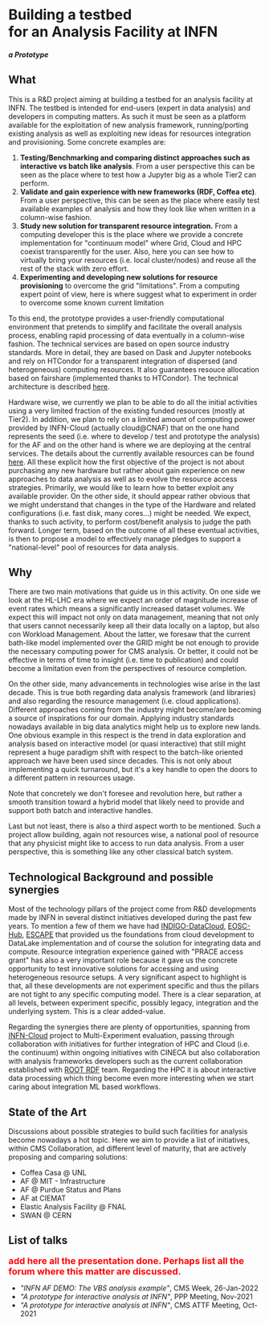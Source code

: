 <h1 style="margin-bottom: 0px">Building a testbed<br>for an Analysis Facility at INFN</h1>
<h5>a Prototype</h5>

## What

This is a R&D project aiming at building a testbed for an analysis facility at INFN. The testbed is intended for end-users (expert in data analysis) and developers in computing matters. As such it must be seen as a platform available for the exploitation of new analysis framework, running/porting existing analysis as well as exploiting new ideas for resources integration and provisioning. Some concrete examples are: 

1. __Testing/Benchmarking and comparing distinct approaches such as interactive vs batch like analysis__. From a user perspective this can be seen as the place where to test how a Jupyter big as a whole Tier2 can perform. 
2. __Validate and gain experience with new frameworks (RDF, Coffea etc)__. From a user perspective, this can be seen as the place where easily test available examples of analysis and how they look like when written in a column-wise fashion.
3. __Study new solution for transparent resource integration.__ From a computing developer this is the place where we provide a concrete implementation for "continuum model" where Grid, Cloud and HPC coexist transparently for the user. Also, here you can see how to virtually bring your resources (i.e. local cluster/nodes) and reuse all the rest of the stack with zero effort.
4. __Experimenting and developing new solutions for resource provisioning__ to overcome the grid "limitations". From a computing expert point of view, here is where suggest what to experiment in order to overcome some known current limitation

To this end, the prototype provides a user-friendly computational environment that pretends to simplify and facilitate the overall analysis process, enabling rapid processing of data eventually in a column-wise fashion. The technical services are based on open source industry standards. More in detail, they are based on Dask and Jupyter notebooks and rely on HTCondor for a transparent integration of dispersed (and heterogeneous) computing resources. It also guarantees resouce allocation based on fairshare (implemented thanks to HTCondor). The technical architecture is described [here](how_it_works/components.md).

Hardware wise, we currently we plan to be able to do all the initial activities using a very limited fraction of the existing funded resources (mostly at Tier2). In addition, we plan to rely on a limited amount of computing power provided by INFN-Cloud (actually cloud@CNAF) that on the one hand represents the seed (i.e. where to develop / test and prototype the analysis) for the AF and on the other hand is where we are deploying at the central services. The details about the currently available resources can be found [here](how_it_works/available_resources.md). All these explicit how the first objective of the project is not about purchasing any new hardware but rather about gain experience on new approaches to data analysis as well as to evolve the resource access strategies. Primarily, we would like to learn how to better exploit any available provider.
On the other side, it should appear rather obvious that we might understand that changes in the type of the Hardware and related configurations (i.e. fast disk, many cores...) might be needed. We expect, thanks to such activity, to perform cost/benefit analysis to judge the path forward. 
Longer term, based on the outcome of all these eventual activities, is then to propose a model to effectively manage pledges to support a "national-level" pool of resources for data analysis.

## Why

There are two main motivations that guide us in this activity. On one side we look at the HL-LHC era where we expect an order of magnitude increase of event rates which means a significantly increased dataset volumes. We expect this will impact not only on data management, meaning that not only that users cannot necessarily keep all their data locally on a laptop, but also con Workload Management. About the latter, we foresaw that the current bath-like model implemented over the GRID might be not enough to provide the necessary computing power for CMS analysis. Or better, it could not be effective in terms of time to insight (i.e. time to publication) and could become a limitation even from the perspectives of resource completion.

On the other side, many advancements in technologies wise arise in the last decade. This is true both regarding data analysis framework (and libraries) and also regarding the resource management (i.e. cloud applications). Different approaches coming from the industry might become/are becoming a source of inspirations for our domain. Applying industry standards nowadays available in big data analytics might help us to explore new lands. One obvious example in this respect is the trend in data exploration and analysis based on interactive model (or quasi interactive) that still might represent a huge paradigm shift with respect to the batch-like oriented approach we have been used since decades. This is not only about implementing a quick turnaround, but it's a key handle to open the doors to a different pattern in resources usage.

Note that concretely we don't foresee and revolution here, but rather a smooth transition toward a hybrid model that likely need to provide and support  both batch and interactive handles.

Last but not least, there is also a third aspect worth to be mentioned. Such a project allow building, again not resources wise, a national pool of resource that any physicist might like to access to run data analysis. From a user perspective, this is something like any other classical batch system.

## Technological Background and possible synergies

Most of the technology pillars of the project come from R&D developments made by INFN in several distinct initiatives developed during the past few years. To mention a few of them we have had [INDIGO-DataCloud](url), [EOSC-Hub](url), [ESCAPE](url) that provided us the foundations from cloud development to DataLake implementation and of course the solution for integrating data and compute. Resource integration experience gained with "PRACE access grant" has also a very important role because it gave us the concrete opportunity to test innovative solutions for accessing and using heterogeneous resource setups. A very significant aspect to highlight is that, all these developments are not experiment specific and thus the pillars are not tight to any specific computing model. There is a clear separation, at all levels, between experiment specific, possibly legacy, integration and the underlying system. This is a clear added-value.

Regarding the synergies there are plenty of opportunities, spanning from [INFN-Cloud](https://www.cloud.infn.it/) project to Multi-Experiment evaluation, passing through collaboration with initiatives for further integration of HPC and Cloud (i.e. the continuum) within ongoing initiatives with CINECA but also collaboration with analysis frameworks developers such as the current collaboration established with [ROOT RDF](url) team. 
Regarding the HPC it is about interactive data processing which thing become even more interesting when we start caring about integration ML based workflows.

## State of the Art

Discussions about possible strategies to build such facilities for analysis become nowadays a hot topic. Here we aim to provide a list of initiatives, within CMS Collaboration, ad different level of maturity, that are actively proposing and comparing solutions:

- Coffea Casa @ UNL
- AF @ MIT - Infrastructure
- AF @ Purdue Status and Plans
- AF at CIEMAT
- Elastic Analysis Facility @ FNAL
- SWAN @ CERN

## List of talks

 <span style="color:red;font-size: large;font-weight: bold;">add here all the presentation done. Perhaps list all the forum where this matter are discussed.</span>

- _"INFN AF DEMO: The VBS analysis example"_, CMS Week, 26-Jan-2022
- _"A prototype for interactive analysis at INFN"_, PPP Meeting, Nov-2021
- _"A prototype for interactive analysis at INFN"_, CMS ATTF Meeting, Oct-2021

